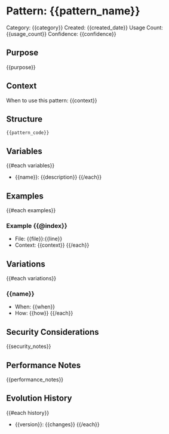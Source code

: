 # Pattern: {{pattern_name}}
Category: {{category}}
Created: {{created_date}}
Usage Count: {{usage_count}}
Confidence: {{confidence}}

## Purpose
{{purpose}}

## Context
When to use this pattern:
{{context}}

## Structure
```{{language}}
{{pattern_code}}
```

## Variables
{{#each variables}}
- {{name}}: {{description}}
{{/each}}

## Examples
{{#each examples}}
### Example {{@index}}
- File: {{file}}:{{line}}
- Context: {{context}}
{{/each}}

## Variations
{{#each variations}}
### {{name}}
- When: {{when}}
- How: {{how}}
{{/each}}

## Security Considerations
{{security_notes}}

## Performance Notes
{{performance_notes}}

## Evolution History
{{#each history}}
- {{version}}: {{changes}}
{{/each}}